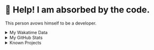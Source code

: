 # 🥺 Help! I am absorbed by the code. 

This person avows himself to be a developer.

<details>

<summary>My Wakatime Data</summary>

<!--START_SECTION:waka-->
![Lines of code](https://img.shields.io/badge/From%20Hello%20World%20I%27ve%20Written-8.8%20million%20lines%20of%20code-blue)

**🐱 My GitHub Data** 

> 📦 701.8 kB Used in GitHub's Storage 
 > 
> 🏆 1,361 Contributions in the Year 2023
 > 
> 🚫 Not Opted to Hire
 > 
> 📜 84 Public Repositories 
 > 
> 🔑 20 Private Repositories 
 > 
**I'm an Early 🐤** 

```text
🌞 Morning                1673 commits        ██████░░░░░░░░░░░░░░░░░░░   24.62 % 
🌆 Daytime                2767 commits        ██████████░░░░░░░░░░░░░░░   40.72 % 
🌃 Evening                2286 commits        ████████░░░░░░░░░░░░░░░░░   33.64 % 
🌙 Night                  70 commits          ░░░░░░░░░░░░░░░░░░░░░░░░░   01.03 % 
```
📅 **I'm Most Productive on Wednesday** 

```text
Monday                   789 commits         ███░░░░░░░░░░░░░░░░░░░░░░   11.61 % 
Tuesday                  1145 commits        ████░░░░░░░░░░░░░░░░░░░░░   16.85 % 
Wednesday                1197 commits        ████░░░░░░░░░░░░░░░░░░░░░   17.61 % 
Thursday                 933 commits         ███░░░░░░░░░░░░░░░░░░░░░░   13.73 % 
Friday                   1020 commits        ████░░░░░░░░░░░░░░░░░░░░░   15.01 % 
Saturday                 923 commits         ███░░░░░░░░░░░░░░░░░░░░░░   13.58 % 
Sunday                   789 commits         ███░░░░░░░░░░░░░░░░░░░░░░   11.61 % 
```


**I Mostly Code in Go** 

```text
Go                       36 repos            █████████░░░░░░░░░░░░░░░░   36.00 % 
Python                   22 repos            ██████░░░░░░░░░░░░░░░░░░░   22.00 % 
HTML                     6 repos             ██░░░░░░░░░░░░░░░░░░░░░░░   06.00 % 
Dart                     2 repos             ░░░░░░░░░░░░░░░░░░░░░░░░░   02.00 % 
Rust                     1 repo              ░░░░░░░░░░░░░░░░░░░░░░░░░   01.00 % 
```




 Last Updated on 16/10/2023 01:13:53 UTC
<!--END_SECTION:waka-->

</details>

<details>
 
 <summary>My GitHub Stats</summary>

[![CDFMLR's github stats](https://github-readme-stats.vercel.app/api?username=cdfmlr&count_private=true&show_icons=true)](https://github.com/anuraghazra/github-readme-stats)
 
</details>

<details>

<summary>Known Projects</summary>

[![Star History Chart](https://api.star-history.com/svg?repos=cdfmlr/pyflowchart,cdfmlr/muvtuber,cdfmlr/crud,cdfmlr/murecom-verse-1,cdfmlr/murecom-intro&type=Date)](https://star-history.com/#cdfmlr/pyflowchart&cdfmlr/muvtuber&cdfmlr/crud&cdfmlr/murecom-verse-1&cdfmlr/murecom-intro&Date)

 </details>
